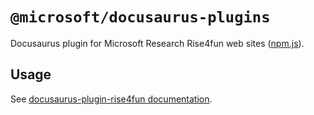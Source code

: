 # `@microsoft/docusaurus-plugins`

Docusaurus plugin for Microsoft Research Rise4fun web sites ([npm.js](https://www.npmjs.com/package/@microsoft/docusaurus-plugin-rise4fun)).

## Usage

See [docusaurus-plugin-rise4fun documentation](https://microsoft.github.io/docusaurus-plugins/docs/plugins/docusaurus-plugin-rise4fun).
